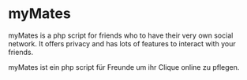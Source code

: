 # myMates

myMates is a php script for friends who to have their very own social network.
It offers privacy and has lots of features to interact with your friends. 

myMates ist ein php script für Freunde um ihr Clique online zu pflegen.
